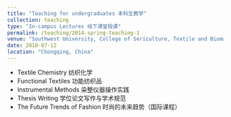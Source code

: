 ```yaml
---
title: "Teaching for undergraduates 本科生教学"
collection: teaching
type: "In-campus Lectures 线下课堂授课"
permalink: /teaching/2014-spring-teaching-1
venue: "Southwest University, College of Sericulture, Textile and Biomass Sciences"
date: 2018-07-12
location: "Chongqing, China"
---
```


- Textile Chemistry 纺织化学
- Functional Textiles 功能纺织品
- Instrumental Methods 染整仪器操作实践
- Thesis Writing 学位论文写作与学术规范
- The Future Trends of Fashion 时尚的未来趋势（国际课程）

